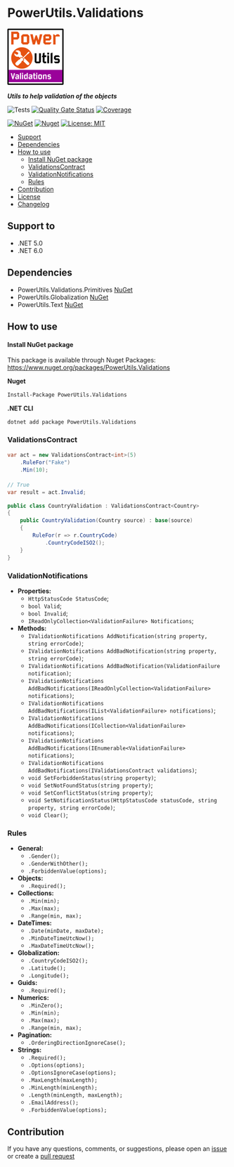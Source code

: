# PowerUtils.Validations

![Logo](https://raw.githubusercontent.com/TechNobre/PowerUtils.Validations/main/assets/logo/logo_128x128.png)

***Utils to help validation of the objects***

![Tests](https://github.com/TechNobre/PowerUtils.Validations/actions/workflows/tests.yml/badge.svg)
[![Quality Gate Status](https://sonarcloud.io/api/project_badges/measure?project=TechNobre_PowerUtils.Validations&metric=alert_status)](https://sonarcloud.io/summary/new_code?id=TechNobre_PowerUtils.Validations)
[![Coverage](https://sonarcloud.io/api/project_badges/measure?project=TechNobre_PowerUtils.Validations&metric=coverage)](https://sonarcloud.io/summary/new_code?id=TechNobre_PowerUtils.Validations)

[![NuGet](https://img.shields.io/nuget/v/PowerUtils.Validations.svg)](https://www.nuget.org/packages/PowerUtils.Validations)
[![Nuget](https://img.shields.io/nuget/dt/PowerUtils.Validations.svg)](https://www.nuget.org/packages/PowerUtils.Validations)
[![License: MIT](https://img.shields.io/github/license/TechNobre/PowerUtils.Validations.svg)](https://github.com/TechNobre/PowerUtils.Validations/blob/main/LICENSE)


- [Support](#support-to)
- [Dependencies](#dependencies)
- [How to use](#how-to-use)
  - [Install NuGet package](#Installation)
  - [ValidationsContract](#ValidationsContract)
  - [ValidationNotifications](#ValidationNotifications)
  - [Rules](#Rules)
- [Contribution](#contribution)
- [License](./LICENSE)
- [Changelog](./CHANGELOG.md)



## Support to <a name="support-to"></a>
- .NET 5.0
- .NET 6.0



## Dependencies <a name="dependencies"></a>

- PowerUtils.Validations.Primitives [NuGet](https://www.nuget.org/packages/PowerUtils.Validations.Primitives/)
- PowerUtils.Globalization [NuGet](https://www.nuget.org/packages/PowerUtils.Globalization/)
- PowerUtils.Text [NuGet](https://www.nuget.org/packages/PowerUtils.Text/)



## How to use <a name="how-to-use"></a>

#### Install NuGet package <a name="Installation"></a>
This package is available through Nuget Packages: https://www.nuget.org/packages/PowerUtils.Validations

**Nuget**
```bash
Install-Package PowerUtils.Validations
```

**.NET CLI**
```
dotnet add package PowerUtils.Validations
```



### ValidationsContract <a name="ValidationsContract"></a>
```csharp
var act = new ValidationsContract<int>(5)
    .RuleFor("Fake")
    .Min(10);

// True
var result = act.Invalid;
```

```csharp
public class CountryValidation : ValidationsContract<Country>
{
    public CountryValidation(Country source) : base(source)
    {
        RuleFor(r => r.CountryCode)
            .CountryCodeISO2();
    }
}
```


### ValidationNotifications <a name="ValidationNotifications"></a>
- __Properties:__
  - `HttpStatusCode StatusCode`;
  - `bool Valid`;
  - `bool Invalid`;
  - `IReadOnlyCollection<ValidationFailure> Notifications`;
- __Methods:__
  - `IValidationNotifications AddNotification(string property, string errorCode)`;
  - `IValidationNotifications AddBadNotification(string property, string errorCode)`;
  - `IValidationNotifications AddBadNotification(ValidationFailure notification)`;
  - `IValidationNotifications AddBadNotifications(IReadOnlyCollection<ValidationFailure> notifications)`;
  - `IValidationNotifications AddBadNotifications(IList<ValidationFailure> notifications)`;
  - `IValidationNotifications AddBadNotifications(ICollection<ValidationFailure> notifications)`;
  - `IValidationNotifications AddBadNotifications(IEnumerable<ValidationFailure> notifications)`;
  - `IValidationNotifications AddBadNotifications(IValidationsContract validations)`;
  - `void SetForbiddenStatus(string property)`;
  - `void SetNotFoundStatus(string property)`;
  - `void SetConflictStatus(string property)`;
  - `void SetNotificationStatus(HttpStatusCode statusCode, string property, string errorCode)`;
  - `void Clear()`;


### Rules <a name="Rules"></a>
- __General:__
  - `.Gender();`
  - `.GenderWithOther();`
  - `.ForbiddenValue(options);`
- __Objects:__
  - `.Required();`
- __Collections:__
  - `.Min(min);`
  - `.Max(max);`
  - `.Range(min, max);`
- __DateTimes:__
  - `.Date(minDate, maxDate);`
  - `.MinDateTimeUtcNow();`
  - `.MaxDateTimeUtcNow();`
- __Globalization:__
  - `.CountryCodeISO2();`
  - `.Latitude();`
  - `.Longitude();`
- __Guids:__
  - `.Required();`
- __Numerics:__
  - `.MinZero();`
  - `.Min(min);`
  - `.Max(max);`
  - `.Range(min, max);`
- __Pagination:__
  - `.OrderingDirectionIgnoreCase();`
- __Strings:__
  - `.Required();`
  - `.Options(options);`
  - `.OptionsIgnoreCase(options);`
  - `.MaxLength(maxLength);`
  - `.MinLength(minLength);`
  - `.Length(minLength, maxLength);`
  - `.EmailAddress();`
  - `.ForbiddenValue(options);`



## Contribution <a name="contribution"></a>

If you have any questions, comments, or suggestions, please open an [issue](https://github.com/TechNobre/PowerUtils.Validations/issues/new/choose) or create a [pull request](https://github.com/TechNobre/PowerUtils.Validations/compare)